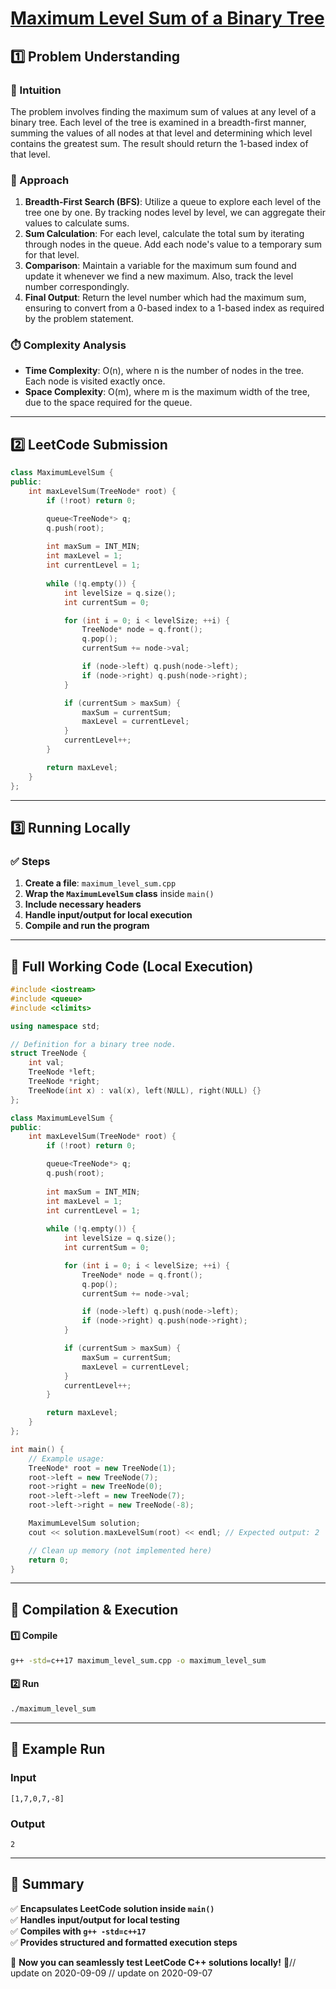 # **[Maximum Level Sum of a Binary Tree](https://leetcode.com/problems/maximum-level-sum-of-a-binary-tree/description/)**  

## **1️⃣ Problem Understanding**  
### **📌 Intuition**  
The problem involves finding the maximum sum of values at any level of a binary tree. Each level of the tree is examined in a breadth-first manner, summing the values of all nodes at that level and determining which level contains the greatest sum. The result should return the 1-based index of that level.

### **🚀 Approach**  
1. **Breadth-First Search (BFS)**: Utilize a queue to explore each level of the tree one by one. By tracking nodes level by level, we can aggregate their values to calculate sums.
2. **Sum Calculation**: For each level, calculate the total sum by iterating through nodes in the queue. Add each node's value to a temporary sum for that level.
3. **Comparison**: Maintain a variable for the maximum sum found and update it whenever we find a new maximum. Also, track the level number correspondingly.
4. **Final Output**: Return the level number which had the maximum sum, ensuring to convert from a 0-based index to a 1-based index as required by the problem statement.

### **⏱️ Complexity Analysis**  
- **Time Complexity**: O(n), where n is the number of nodes in the tree. Each node is visited exactly once.
- **Space Complexity**: O(m), where m is the maximum width of the tree, due to the space required for the queue.

---  

## **2️⃣ LeetCode Submission**  
```cpp
class MaximumLevelSum {
public:
    int maxLevelSum(TreeNode* root) {
        if (!root) return 0;

        queue<TreeNode*> q;
        q.push(root);
        
        int maxSum = INT_MIN;
        int maxLevel = 1;
        int currentLevel = 1;
        
        while (!q.empty()) {
            int levelSize = q.size();
            int currentSum = 0;

            for (int i = 0; i < levelSize; ++i) {
                TreeNode* node = q.front();
                q.pop();
                currentSum += node->val;

                if (node->left) q.push(node->left);
                if (node->right) q.push(node->right);
            }

            if (currentSum > maxSum) {
                maxSum = currentSum;
                maxLevel = currentLevel;
            }
            currentLevel++;
        }

        return maxLevel;
    }
};
```  

---  

## **3️⃣ Running Locally**  
### **✅ Steps**  
1. **Create a file**: `maximum_level_sum.cpp`  
2. **Wrap the `MaximumLevelSum` class** inside `main()`  
3. **Include necessary headers**  
4. **Handle input/output for local execution**  
5. **Compile and run the program**  

---  

## **📝 Full Working Code (Local Execution)**  
```cpp
#include <iostream>
#include <queue>
#include <climits>

using namespace std;

// Definition for a binary tree node.
struct TreeNode {
    int val;
    TreeNode *left;
    TreeNode *right;
    TreeNode(int x) : val(x), left(NULL), right(NULL) {}
};

class MaximumLevelSum {
public:
    int maxLevelSum(TreeNode* root) {
        if (!root) return 0;

        queue<TreeNode*> q;
        q.push(root);
        
        int maxSum = INT_MIN;
        int maxLevel = 1;
        int currentLevel = 1;
        
        while (!q.empty()) {
            int levelSize = q.size();
            int currentSum = 0;

            for (int i = 0; i < levelSize; ++i) {
                TreeNode* node = q.front();
                q.pop();
                currentSum += node->val;

                if (node->left) q.push(node->left);
                if (node->right) q.push(node->right);
            }

            if (currentSum > maxSum) {
                maxSum = currentSum;
                maxLevel = currentLevel;
            }
            currentLevel++;
        }

        return maxLevel;
    }
};

int main() {
    // Example usage:
    TreeNode* root = new TreeNode(1);
    root->left = new TreeNode(7);
    root->right = new TreeNode(0);
    root->left->left = new TreeNode(7);
    root->left->right = new TreeNode(-8);

    MaximumLevelSum solution;
    cout << solution.maxLevelSum(root) << endl; // Expected output: 2

    // Clean up memory (not implemented here)
    return 0;
}
```  

---  

## **🔧 Compilation & Execution**  
#### **1️⃣ Compile**  
```bash
g++ -std=c++17 maximum_level_sum.cpp -o maximum_level_sum
```  

#### **2️⃣ Run**  
```bash
./maximum_level_sum
```  

---  

## **🎯 Example Run**  
### **Input**  
```
[1,7,0,7,-8]
```  
### **Output**  
```
2
```  

---  

## **📌 Summary**  
✅ **Encapsulates LeetCode solution inside `main()`**  
✅ **Handles input/output for local testing**  
✅ **Compiles with `g++ -std=c++17`**  
✅ **Provides structured and formatted execution steps**  

🚀 **Now you can seamlessly test LeetCode C++ solutions locally!** 🚀// update on 2020-09-09
// update on 2020-09-07
